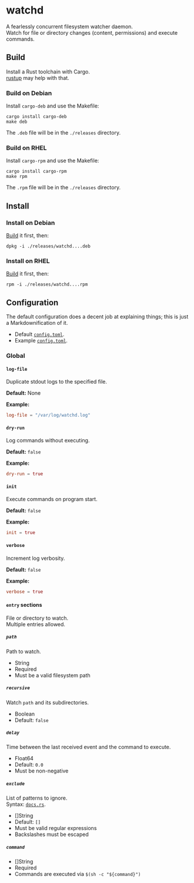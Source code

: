# watchd

A fearlessly concurrent filesystem watcher daemon.  
Watch for file or directory changes (content, permissions) and execute commands.

## Build

Install a Rust toolchain with Cargo.  
[rustup](https://rustup.rs/) may help with that.

### Build on Debian

Install `cargo-deb` and use the Makefile:

```
cargo install cargo-deb
make deb
```

The `.deb` file will be in the `./releases` directory.

### Build on RHEL

Install `cargo-rpm` and use the Makefile:

```
cargo install cargo-rpm
make rpm
```

The `.rpm` file will be in the `./releases` directory.

## Install

### Install on Debian

[Build](#build-on-debian) it first, then:

```
dpkg -i ./releases/watchd....deb
```

### Install on RHEL

[Build](#build-on-rhel) it first, then:

```
rpm -i ./releases/watchd....rpm
```

## Configuration

The default configuration does a decent job at explaining things; this is just a Markdownification of it.

- Default [`config.toml`](package/etc/config.toml).
- Example [`config.toml`](examples/config.toml).

### Global

#### `log-file`

Duplicate stdout logs to the specified file.

**Default:** None

**Example:**

```toml
log-file = "/var/log/watchd.log"
```

#### `dry-run`

Log commands without executing.

**Default:** `false`

**Example:**

```toml
dry-run = true
```

#### `init`

Execute commands on program start.

**Default:** `false`

**Example:**

```toml
init = true
```

#### `verbose`

Increment log verbosity.

**Default:** `false`

**Example:**

```toml
verbose = true
```

#### `entry` sections

File or directory to watch.  
Multiple entries allowed.

##### `path`

Path to watch.

- String
- Required
- Must be a valid filesystem path

##### `recursive`

Watch `path` and its subdirectories.

- Boolean
- Default: `false`

##### `delay`

Time between the last received event and the command to execute.

- Float64
- Default: `0.0`
- Must be non-negative

##### `exclude`

List of patterns to ignore.  
Syntax: [`docs.rs`](https://docs.rs/regex/1.1.0/regex/#syntax).

- []String
- Default: `[]`
- Must be valid regular expressions
- Backslashes must be escaped

##### `command`

- []String
- Required
- Commands are executed via `$(sh -c "${command}")`
